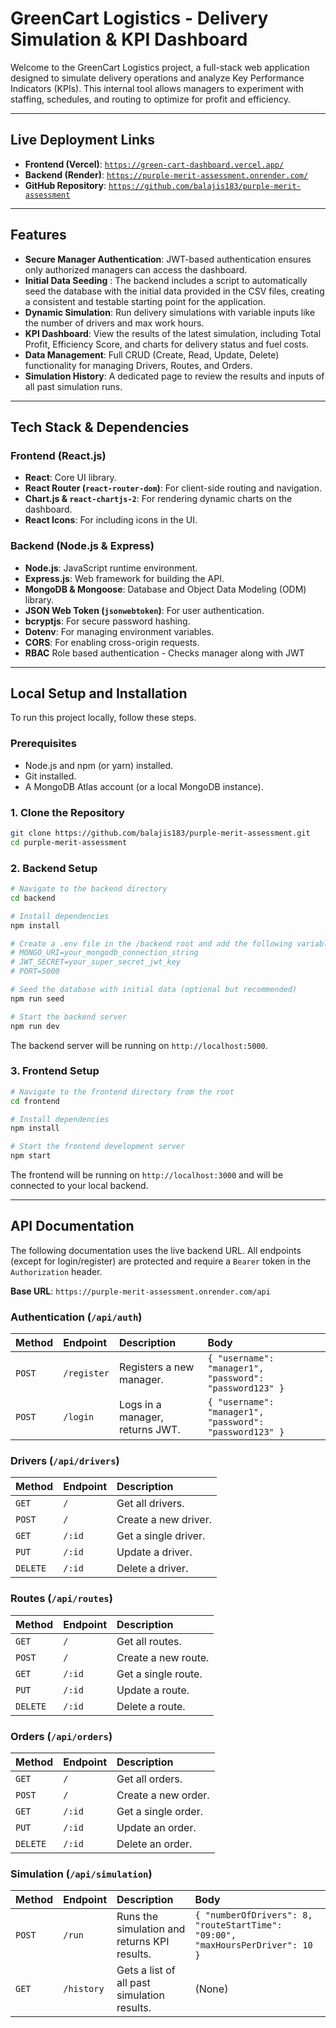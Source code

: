 # GreenCart Logistics - Delivery Simulation & KPI Dashboard

Welcome to the GreenCart Logistics project, a full-stack web application designed to simulate delivery operations and analyze Key Performance Indicators (KPIs). This internal tool allows managers to experiment with staffing, schedules, and routing to optimize for profit and efficiency.

---

## Live Deployment Links

* **Frontend (Vercel)**: [`https://green-cart-dashboard.vercel.app/`](https://green-cart-dashboard.vercel.app/)
* **Backend (Render)**: [`https://purple-merit-assessment.onrender.com/`](https://purple-merit-assessment.onrender.com/)
* **GitHub Repository**: [`https://github.com/balajis183/purple-merit-assessment`](https://github.com/balajis183/purple-merit-assessment)

---

## Features

* **Secure Manager Authentication**: JWT-based authentication ensures only authorized managers can access the dashboard.
* **Initial Data Seeding** : The backend includes a script to automatically seed the database with the initial data provided in the CSV files, creating a consistent and testable starting point for the application.
* **Dynamic Simulation**: Run delivery simulations with variable inputs like the number of drivers and max work hours.
* **KPI Dashboard**: View the results of the latest simulation, including Total Profit, Efficiency Score, and charts for delivery status and fuel costs.
* **Data Management**: Full CRUD (Create, Read, Update, Delete) functionality for managing Drivers, Routes, and Orders.
* **Simulation History**: A dedicated page to review the results and inputs of all past simulation runs.

---

## Tech Stack & Dependencies

### Frontend (React.js)

* **React**: Core UI library.
* **React Router (`react-router-dom`)**: For client-side routing and navigation.
* **Chart.js & `react-chartjs-2`**: For rendering dynamic charts on the dashboard.
* **React Icons**: For including icons in the UI.

### Backend (Node.js & Express)

* **Node.js**: JavaScript runtime environment.
* **Express.js**: Web framework for building the API.
* **MongoDB & Mongoose**: Database and Object Data Modeling (ODM) library.
* **JSON Web Token (`jsonwebtoken`)**: For user authentication.
* **bcryptjs**: For secure password hashing.
* **Dotenv**: For managing environment variables.
* **CORS**: For enabling cross-origin requests.
* **RBAC** Role based authentication - Checks manager along with JWT

---

## Local Setup and Installation

To run this project locally, follow these steps.

### Prerequisites

* Node.js and npm (or yarn) installed.
* Git installed.
* A MongoDB Atlas account (or a local MongoDB instance).

### 1. Clone the Repository

```bash
git clone https://github.com/balajis183/purple-merit-assessment.git
cd purple-merit-assessment
```

### 2. Backend Setup

```bash
# Navigate to the backend directory
cd backend

# Install dependencies
npm install

# Create a .env file in the /backend root and add the following variables:
# MONGO_URI=your_mongodb_connection_string
# JWT_SECRET=your_super_secret_jwt_key
# PORT=5000

# Seed the database with initial data (optional but recommended)
npm run seed

# Start the backend server
npm run dev
```

The backend server will be running on `http://localhost:5000`.

### 3. Frontend Setup

```bash
# Navigate to the frontend directory from the root
cd frontend

# Install dependencies
npm install

# Start the frontend development server
npm start
```

The frontend will be running on `http://localhost:3000` and will be connected to your local backend.

---

## API Documentation

The following documentation uses the live backend URL. All endpoints (except for login/register) are protected and require a `Bearer` token in the `Authorization` header.

**Base URL**: `https://purple-merit-assessment.onrender.com/api`

### Authentication (`/api/auth`)

| Method | Endpoint    | Description                   | Body                                                 |
| :----- | :---------- | :---------------------------- | :--------------------------------------------------- |
| `POST` | `/register` | Registers a new manager.      | `{ "username": "manager1", "password": "password123" }` |
| `POST` | `/login`    | Logs in a manager, returns JWT. | `{ "username": "manager1", "password": "password123" }` |

### Drivers (`/api/drivers`)

| Method   | Endpoint | Description          |
| :------- | :------- | :------------------- |
| `GET`    | `/`      | Get all drivers.     |
| `POST`   | `/`      | Create a new driver. |
| `GET`    | `/:id`   | Get a single driver. |
| `PUT`    | `/:id`   | Update a driver.     |
| `DELETE` | `/:id`   | Delete a driver.     |

### Routes (`/api/routes`)

| Method   | Endpoint | Description        |
| :------- | :------- | :----------------- |
| `GET`    | `/`      | Get all routes.    |
| `POST`   | `/`      | Create a new route.|
| `GET`    | `/:id`   | Get a single route.|
| `PUT`    | `/:id`   | Update a route.    |
| `DELETE` | `/:id`   | Delete a route.    |

### Orders (`/api/orders`)

| Method   | Endpoint | Description        |
| :------- | :------- | :----------------- |
| `GET`    | `/`      | Get all orders.    |
| `POST`   | `/`      | Create a new order.|
| `GET`    | `/:id`   | Get a single order.|
| `PUT`    | `/:id`   | Update an order.   |
| `DELETE` | `/:id`   | Delete an order.   |

### Simulation (`/api/simulation`)

| Method | Endpoint   | Description                                  | Body                                                                     |
| :----- | :--------- | :------------------------------------------- | :----------------------------------------------------------------------- |
| `POST` | `/run`     | Runs the simulation and returns KPI results. | `{ "numberOfDrivers": 8, "routeStartTime": "09:00", "maxHoursPerDriver": 10 }` |
| `GET`  | `/history` | Gets a list of all past simulation results.  | (None)                                                                   |
